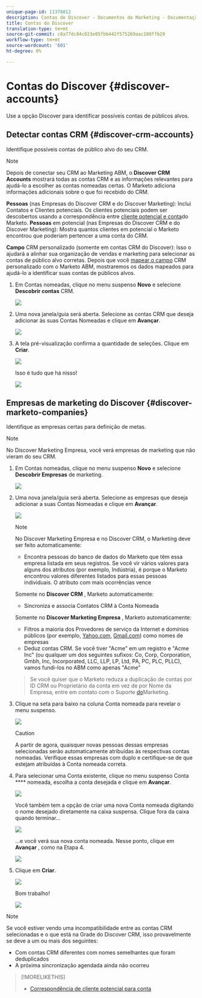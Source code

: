 ```yaml
---
unique-page-id: 11378812
description: Contas do Discover - Documentos do Marketing - Documentação do produto
title: Contas do Discover
translation-type: tm+mt
source-git-commit: c8a77dc84c023e05fbb442f575269aac108ffb29
workflow-type: tm+mt
source-wordcount: '601'
ht-degree: 0%

---
```



# Contas do Discover {#discover-accounts}

Use a opção Discover para identificar possíveis contas de públicos alvos.

## Detectar contas CRM {#discover-crm-accounts}

Identifique possíveis contas de público alvo do seu CRM.

>[!NOTE]
>
>Depois de conectar seu CRM ao Marketing ABM, o **Discover CRM Accounts** mostrará todas as contas CRM e as informações relevantes para ajudá-lo a escolher as contas nomeadas certas. O Marketo adiciona informações adicionais sobre o que foi recebido do CRM.

**Pessoas** (nas Empresas do Discover CRM e do Discover Marketing): Inclui Contatos e Clientes potenciais. Os clientes potenciais podem ser descobertos usando a correspondência entre [cliente potencial e conta](http://docs.marketo.com/display/DOCS/Lead+to+Account+Matching)do Marketo. **Pessoas** em potencial (nas Empresas do Discover CRM e do Discover Marketing): Mostra quantos clientes em potencial o Marketo encontrou que poderiam pertencer a uma conta do CRM.

**Campo** CRM personalizado (somente em contas CRM do Discover): Isso o ajudará a alinhar sua organização de vendas e marketing para selecionar as contas de público alvo corretas. Depois que você [mapear o campo](http://docs.marketo.com/x/1wnG) CRM personalizado com o Marketo ABM, mostraremos os dados mapeados para ajudá-lo a identificar suas contas de públicos alvos.

1. Em Contas nomeadas, clique no menu suspenso **Novo** e selecione **Descobrir contas** CRM.

   ![](assets/disc-crm-one.png)

1. Uma nova janela/guia será aberta. Selecione as contas CRM que deseja adicionar às suas Contas Nomeadas e clique em **Avançar**.

   ![](assets/disc-crm-two.png)

1. A tela pré-visualização confirma a quantidade de seleções. Clique em **Criar**.

   ![](assets/disc-three.png)

   Isso é tudo que há nisso!

   ![](assets/disc-four.png)

## Empresas de marketing do Discover {#discover-marketo-companies}

Identifique as empresas certas para definição de metas.

>[!NOTE]
>
>No Discover Marketing Empresa, você verá empresas de marketing que não vieram do seu CRM.

1. Em Contas nomeadas, clique no menu suspenso **Novo** e selecione **Descobrir Empresas** de marketing.

   ![](assets/one-1.png)

1. Uma nova janela/guia será aberta. Selecione as empresas que deseja adicionar a suas Contas Nomeadas e clique em **Avançar**.

   ![](assets/disc-comp-two.png)

   >[!NOTE]
   >
   >No Discover Marketing Empresa e no Discover CRM, o Marketing deve ser feito automaticamente:
   >
   > * Encontra pessoas do banco de dados do Marketo que têm essa empresa listada em seus registros. Se você vir vários valores para alguns dos atributos (por exemplo, Indústria), é porque o Marketo encontrou valores diferentes listados para essas pessoas individuais. O atributo com mais ocorrências vence
   >
   >Somente no **Discover CRM** , Marketo automaticamente:
   >
   > * Sincroniza e associa Contatos CRM à Conta Nomeada
   >
   >Somente no **Discover Marketing Empresa** , Marketo automaticamente:
   >
   > * Filtros a maioria dos Provedores de serviço da Internet e domínios públicos (por exemplo, [Yahoo.com](https://yahoo.com), [Gmail.com](https://gmail.com)) como nomes de empresas
      >
      > 
   * Deduz contas CRM. Se você tiver &quot;Acme&quot; em um registro e &quot;Acme Inc&quot; (ou qualquer um dos seguintes sufixos: Co, Corp, Corporation, Gmbh, Inc, Incorporated, LLC, LLP, LP, Ltd, PA, PC, PLC, PLLC), vamos fundi-los no ABM como apenas &quot;Acme&quot;
   >
   >Se você quiser que o Marketo reduza a duplicação de contas por ID CRM ou Proprietário da conta em vez de por Nome da Empresa, entre em contato com o Suporte [do](https://nation.marketo.com/t5/Support/ct-p/Support)Marketing.

1. Clique na seta para baixo na coluna Conta nomeada para revelar o menu suspenso.

   ![](assets/disc-comp-three.png)

   >[!CAUTION]
   >
   >A partir de agora, quaisquer novas pessoas dessas empresas selecionadas serão automaticamente atribuídas às respectivas contas nomeadas. Verifique essas empresas com duplo e certifique-se de que estejam atribuídas à Conta nomeada correta.

1. Para selecionar uma Conta existente, clique no menu suspenso Conta **** nomeada, escolha a conta desejada e clique em **Avançar**.

   ![](assets/disc-comp-four.png)

   Você também tem a opção de criar uma nova Conta nomeada digitando o nome desejado diretamente na caixa suspensa. Clique fora da caixa quando terminar...

   ![](assets/disc-comp-five.png)

   ...e você verá sua nova conta nomeada. Nesse ponto, clique em **Avançar** , como na Etapa 4.

   ![](assets/disc-comp-six.png)

1. Clique em **Criar**.

   ![](assets/disc-comp-seven.png)

   Bom trabalho!

   ![](assets/disc-co-six.png)

>[!NOTE]
>
>Se você estiver vendo uma incompatibilidade entre as contas CRM selecionadas e o que está na Grade do Discover CRM, isso provavelmente se deve a um ou mais dos seguintes:
>
>* Com contas CRM diferentes com nomes semelhantes que foram deduplicados
>* A próxima sincronização agendada ainda não ocorreu


>[!MORELIKETHIS]
>
>* [Correspondência de cliente potencial para conta](/help/marketo/product-docs/account-based-marketing/target/named-accounts/lead-to-account-matching.md)

